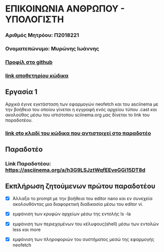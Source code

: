 # ΕΠΙΚΟΙΝΩΝΙΑ ΑΝΘΡΩΠΟΥ - ΥΠΟΛΟΓΙΣΤΗ
### Αριθμός Μητρόου: Π2018221
### Ονοματεπώνυμο: Μυρώνης Ιωάννης
### [Προφίλ στο github](https://github.com/p18myro 'Προφίλ στο github')
### [link αποθετηρίου κώδικα](https://github.com/p18myro/hci 'link αποθετηρίου κώδικα')  
 
## Εργασία 1
  Αρχικά έγινε εγκτάσταση των εφαρμογών neofetch και του asciinema με την βοήθεια του οποίου γίνεται η εγγραφή ενός αρχείου τύπου .cast και ακολούθος μέσω του ιστιότοπου sciinema.org μας δίνεται το link του παραδοτέου.
  
### [link σto κλαδί του κώδικα που αντιστοιχεί στο παραδοτέο](https://github.com/p18myro/hci/tree/2018221/projects/2018221 'link στo κλαδί του κώδικα που αντιστοιχεί στο παραδοτέο') 
  
## Παραδοτέο
 
### Link Παραδοτέου: https://asciinema.org/a/h3G9LSJztWqfEEveGGi15DT8d 

## Εκπλήρωση ζητούμενων πρώτου παραδοτέου

* [x] Άλλαξα το prompt με την βοήθεια του editor nano και εν συνεχεία ακολουθόντας μια διαφορετική διαδικασία μέσω του editor vi.

* [x] εμφάνιση των κρυφών αρχείων μέσω της εντολής ls -la

* [x] εμφάνιση των περιεχομένων του κέλυφους(shell) μέσω των εντολών less και more

* [x] εμφάνιση των πληροφοριών του συστήματος μεσώ της εφαρμογής neofetch 


